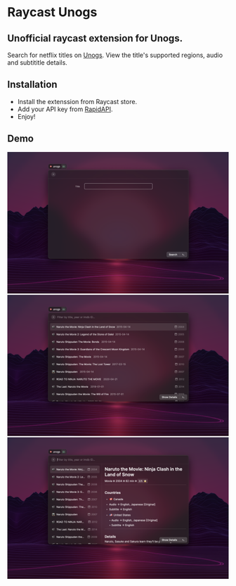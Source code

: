 # Raycast Unogs
## Unofficial raycast extension for Unogs.
Search for netflix titles on [Unogs](https://unogs.com/). View the title's supported regions, audio and subtititle details.

## Installation
- Install the extenssion from Raycast store.
- Add your API key from [RapidAPI](https://rapidapi.com/unogs/api/unogs/).
- Enjoy!

## Demo
![](metadata/1.png)
![](metadata/2.png)
![](metadata/3.png)